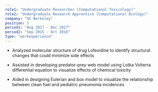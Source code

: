 ```yaml
---
role1: "Undergraduate Researcher (Computational Toxicology)"
role2: "Undergraduate Research Apprentice (Computational Biology)"
company: "UC Berkeley"
position: 5
period1: "Aug 2017 - Dec 2017"
period2: "Sep 2015 - Oct 2016"
type: "workexperience"
---
```


- Analyzed molecular structure of drug Lofexidine to identify structural changes that could minimize side effects

- Assisted in developing predator-prey web model using Lotka Volterra differential equation to visualize effects of chemical toxicity

- Aided in designing Eulerian and box model to visualize the relationship between clean fuel and pediatric pneumonia incidences